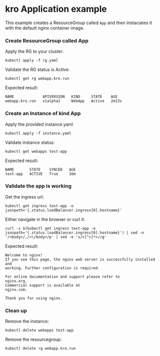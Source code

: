 # kro Application example

This example creates a ResourceGroup called `App` and then instaciates it with
the default nginx container image.

### Create ResourceGroup called App

Apply the RG to your cluster:

```
kubectl apply -f rg.yaml
```

Validate the RG status is Active:

```
kubectl get rg webapp.kro.run
```

Expected result:

```
NAME             APIVERSION   KIND     STATE    AGE
webapp.kro.run   v1alpha1     WebApp   Active   2m13s
```

### Create an Instance of kind App

Apply the provided instance.yaml

```
kubectl apply -f instance.yaml
```

Validate instance status:

```
kubectl get webapps test-app
```

Expected result:

```
NAME       STATE    SYNCED   AGE
test-app   ACTIVE   True     16m
```

### Validate the app is working

Get the ingress url:

```
kubectl get ingress test-app -o jsonpath='{.status.loadBalancer.ingress[0].hostname}'
```

Either navigate in the browser or curl it:

```
curl -s $(kubectl get ingress test-app -o jsonpath='{.status.loadBalancer.ingress[0].hostname}') | sed -n '/<body>/,/<\/body>/p' | sed -e 's/<[^>]*>//g'
```

Expected result:

```
Welcome to nginx!
If you see this page, the nginx web server is successfully installed and
working. Further configuration is required.

For online documentation and support please refer to
nginx.org.
Commercial support is available at
nginx.com.

Thank you for using nginx.
```

### Clean up

Remove the instance:

```
kubectl delete webapps test-app
```

Remove the resourcegroup:

```
kubectl delete rg webapp.kro.run
```
